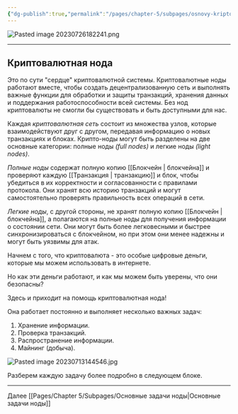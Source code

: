 ```yaml
---
{"dg-publish":true,"permalink":"/pages/chapter-5/subpages/osnovy-kriptovalyutnyh-nod/"}
---
```



![Pasted image 20230726182241.png]()

---

## Криптовалютная нода

Это по сути "сердце" криптовалютной системы. Криптовалютные ноды работают вместе, чтобы создать децентрализованную сеть и выполнять важные функции для обработки и защиты транзакций, хранения данных и поддержания работоспособности всей системы. Без нод криптовалюты не смогли бы существовать и быть доступными для нас.

Каждая _криптовалютная сеть_ состоит из множества узлов, которые взаимодействуют друг с другом, передавая информацию о новых транзакциях и блоках. Крипто-ноды могут быть разделены на две основные категории: полные ноды _(full nodes)_ и легкие ноды _(light nodes)_.

_Полные ноды_ содержат полную копию [[Блокчейн \| блокчейна]] и проверяют каждую [[Транзакция \| транзакцию]] и блок, чтобы убедиться в их корректности и согласованности с правилами протокола. Они хранят всю историю транзакций и могут самостоятельно проверять правильность всех операций в сети.

_Легкие ноды_, с другой стороны, не хранят полную копию [[Блокчейн \| блокчейна]], а полагаются на полные ноды для получения информации о состоянии сети. Они могут быть более легковесными и быстрее синхронизироваться с блокчейном, но при этом они менее надежны и могут быть уязвимы для атак.

Начнем с того, что криптовалюта - это особые цифровые деньги, которые мы можем использовать в интернете.

Но как эти деньги работают, и как мы можем быть уверены, что они безопасны?

Здесь и приходит на помощь криптовалютная нода!

Она работает постоянно и выполняет несколько важных задач:

1. Хранение информации.
2. Проверка транзакций.
3. Распространение информации.
4. Майнинг (добыча).

![Pasted image 20230713144546.jpg]()

Разберем каждую задачу более подробно в следующем блоке.

---

Далее [[Pages/Chapter 5/Subpages/Основные задачи ноды\|Основные задачи ноды]]